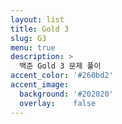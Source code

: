 ```yaml
---
layout: list
title: Gold 3
slug: G3
menu: true
description: >
  백준 Gold 3 문제 풀이
accent_color: '#260bd2'
accent_image:
  background: '#202020'
  overlay:    false
---
```



